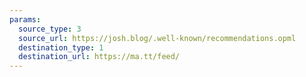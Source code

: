 ```yaml
---
params:
  source_type: 3
  source_url: https://josh.blog/.well-known/recommendations.opml
  destination_type: 1
  destination_url: https://ma.tt/feed/
---
```

